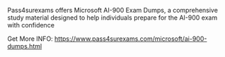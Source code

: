Pass4surexams offers Microsoft AI-900 Exam Dumps, a comprehensive study material designed to help individuals prepare for the AI-900 exam with confidence 

Get More INFO: https://www.pass4surexams.com/microsoft/ai-900-dumps.html
